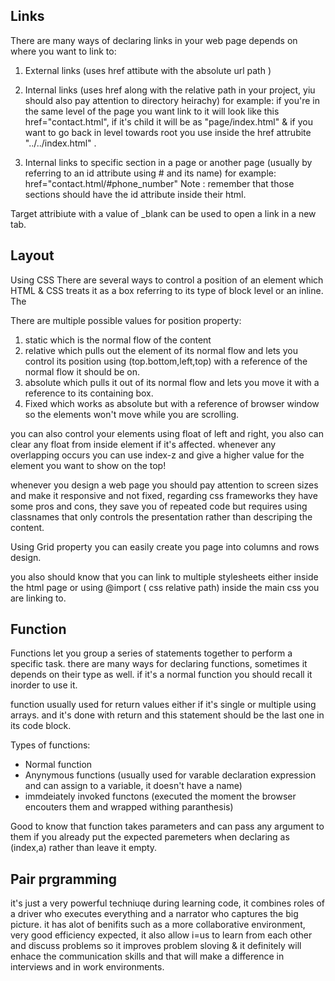 ## Links 

There are many ways of declaring links in your web page depends on where you want to link to: 

1. External links (uses href attibute with the absolute url path )
2. Internal links (uses href along with the relative path in your project, yiu should also pay attention to directory heirachy) 
for example: if you're in the same level of the page you want link to it will look like this href="contact.html", if it's child it will be as "page/index.html" & if you want to go back in level towards root you use inside the href attrubite "../../index.html" .

3. Internal links to specific section in a page or another page (usually by referring to an id attribute using # and its name) 
for example: href="contact.html/#phone_number" 
Note : remember that those sections should have the id attribute inside their html.

Target attribiute with a value of _blank can be used to open a link in a new tab.

## Layout

Using CSS There are several ways to control a position of an element which HTML & CSS treats it as a box referring to its type of block level or an inline. The

There are multiple possible values for position property: 
1. static which is the normal flow of the content 
2. relative which pulls out the element of its normal flow and lets you control its position using (top.bottom,left,top)  with a reference of the normal flow it should be on. 
3. absolute which pulls it out of its normal flow and lets you move it with a reference to its containing box.
4. Fixed which works as absolute but with a reference of browser window so the elements won't move while you are scrolling.


you can also control your elements using float of left and right, you also can clear any float from inside element if it's affected. whenever any overlapping occurs you can use index-z and give a higher value for the element you want to show on the top!


whenever you design a web page you should pay attention to screen sizes and make it responsive and not fixed, regarding css frameworks they have some pros and cons, they save you of repeated code but requires using classnames that only controls the presentation rather than descriping the content.

Using Grid property you can easily create you page into columns and rows design. 

you also should know that you can link to multiple stylesheets either inside the html page or using @import ( css relative path) inside the main css you are linking to.

## Function 

Functions let you group a series of statements together to perform a
specific task. there are many ways for declaring functions, sometimes it depends on their type as well. if it's a normal function you should recall it inorder to use it.

function usually used for return values either if it's single or multiple using arrays. and it's done with return and this statement should be the last one in its code block. 

Types of functions: 
- Normal function 
- Anynymous functions (usually used for varable declaration expression and can assign to a variable, it doesn't have a name)
- immdeiately invoked functons (executed the moment the browser encouters them and wrapped withing paranthesis)

Good to know that function takes parameters and can pass any argument to them if you already put the expected paremeters when declaring as (index,a) rather than leave it empty. 

## Pair prgramming 

it's just a very powerful techniuqe during learning code, it combines roles of a driver who executes everything and a narrator who captures the big picture. it has alot of benifits such as a more collaborative environment, very good efficiency expected, it also allow i=us to learn from each other and discuss problems so it improves problem sloving & it definitely will enhace the communication skills and that will make a difference in interviews and in work environments. 